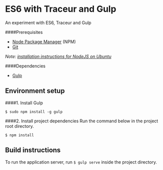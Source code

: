 # ES6 with Traceur and Gulp
An experiment with ES6, Traceur and Gulp

####Prerequisites

* [Node Package Manager](https://npmjs.org/) (NPM)
* [Git](http://git-scm.com/)

*Note: [installation instructions for NodeJS on Ubuntu](http://stackoverflow.com/questions/16302436/install-nodejs-on-ubuntu-12-10/16303380#16303380)*

####Dependencies

* [Gulp](http://gulpjs.com/)

## Environment setup
####1. Install Gulp

    $ sudo npm install -g gulp

####2. Install project dependencies
Run the command below in the project root directory.

    $ npm install

## Build instructions
To run the application server, run `$ gulp serve` inside the project directory.
